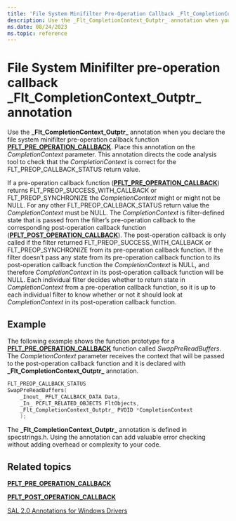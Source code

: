 ```yaml
---
title: 'File System Minifilter Pre-Operation Callback _Flt_CompletionContext_Outptr_ Annotation'
description: Use the _Flt_CompletionContext_Outptr_ annotation when you declare the file system minifilter pre-operation callback function PFLT_PRE_OPERATION_CALLBACK.
ms.date: 08/24/2023
ms.topic: reference
---
```


# File System Minifilter pre-operation callback \_Flt\_CompletionContext\_Outptr\_ annotation

Use the **\_Flt\_CompletionContext\_Outptr\_** annotation when you declare the file system minifilter pre-operation callback function [**PFLT\_PRE\_OPERATION\_CALLBACK**](/windows-hardware/drivers/ddi/fltkernel/nc-fltkernel-pflt_pre_operation_callback). Place this annotation on the *CompletionContext* parameter. This annotation directs the code analysis tool to check that the *CompletionContext* is correct for the FLT\_PREOP\_CALLBACK\_STATUS return value.

If a pre-operation callback function ([**PFLT\_PRE\_OPERATION\_CALLBACK**](/windows-hardware/drivers/ddi/fltkernel/nc-fltkernel-pflt_pre_operation_callback)) returns FLT\_PREOP\_SUCCESS\_WITH\_CALLBACK or FLT\_PREOP\_SYNCHRONIZE the *CompletionContext* might or might not be NULL. For any other FLT\_PREOP\_CALLBACK\_STATUS return value the *CompletionContext* must be NULL. The *CompletionContext* is filter-defined state that is passed from the filter’s pre-operation callback to the corresponding post-operation callback function ([**PFLT\_POST\_OPERATION\_CALLBACK**](/windows-hardware/drivers/ddi/fltkernel/nc-fltkernel-pflt_post_operation_callback)). The post-operation callback is only called if the filter returned FLT\_PREOP\_SUCCESS\_WITH\_CALLBACK or FLT\_PREOP\_SYNCHRONIZE from its pre-operation callback function. If the filter doesn’t pass any state from its pre-operation callback function to its post-operation callback function the *CompletionContext* is NULL, and therefore *CompletionContext* in its post-operation callback function will be NULL. Each individual filter decides whether to return state in *CompletionContext* from a pre-operation callback function, so it is up to each individual filter to know whether or not it should look at *CompletionContext* in its post-operation callback function.

## Example

The following example shows the function prototype for a [**PFLT\_PRE\_OPERATION\_CALLBACK**](/windows-hardware/drivers/ddi/fltkernel/nc-fltkernel-pflt_pre_operation_callback) function called *SwapPreReadBuffers*. The *CompletionContext* parameter receives the context that will be passed to the post-operation callback function and it is declared with **\_Flt\_CompletionContext\_Outptr\_** annotation.

```cpp
FLT_PREOP_CALLBACK_STATUS
SwapPreReadBuffers(
    _Inout_ PFLT_CALLBACK_DATA Data,
    _In_ PCFLT_RELATED_OBJECTS FltObjects,
    _Flt_CompletionContext_Outptr_ PVOID *CompletionContext
    );
```

The **\_Flt\_CompletionContext\_Outptr\_** annotation is defined in specstrings.h. Using the annotation can add valuable error checking without adding overhead or complexity to your code.

## Related topics

[**PFLT\_PRE\_OPERATION\_CALLBACK**](/windows-hardware/drivers/ddi/fltkernel/nc-fltkernel-pflt_pre_operation_callback)

[**PFLT\_POST\_OPERATION\_CALLBACK**](/windows-hardware/drivers/ddi/fltkernel/nc-fltkernel-pflt_post_operation_callback)

[SAL 2.0 Annotations for Windows Drivers](sal-2-annotations-for-windows-drivers.md)
